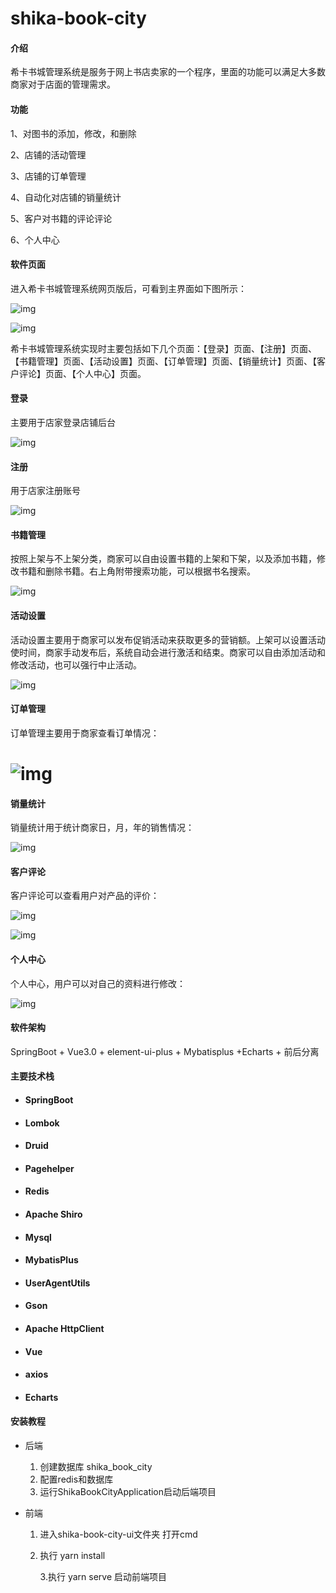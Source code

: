 # shika-book-city

#### 介绍

希卡书城管理系统是服务于网上书店卖家的一个程序，里面的功能可以满足大多数商家对于店面的管理需求。

#### 功能

1、对图书的添加，修改，和删除  

2、店铺的活动管理  

3、店铺的订单管理  

4、自动化对店铺的销量统计  

5、客户对书籍的评论评论  

6、个人中心  

#### 软件页面

   进入希卡书城管理系统网页版后，可看到主界面如下图所示：

![img](file:///C:/Users/machi/AppData/Local/Temp/msohtmlclip1/01/clip_image002.gif)

![img](file:///C:/Users/machi/AppData/Local/Temp/msohtmlclip1/01/clip_image004.gif)

希卡书城管理系统实现时主要包括如下几个页面：【登录】页面、【注册】页面、【书籍管理】页面、【活动设置】页面、【订单管理】页面、【销量统计】页面、【客户评论】页面、【个人中心】页面。

#### 登录

主要用于店家登录店铺后台

   ![img](file:///C:/Users/machi/AppData/Local/Temp/msohtmlclip1/01/clip_image006.gif)

#### 注册

用于店家注册账号

![img](file:///C:/Users/machi/AppData/Local/Temp/msohtmlclip1/01/clip_image008.gif)

#### 书籍管理

按照上架与不上架分类，商家可以自由设置书籍的上架和下架，以及添加书籍，修改书籍和删除书籍。右上角附带搜索功能，可以根据书名搜索。

![img](file:///C:/Users/machi/AppData/Local/Temp/msohtmlclip1/01/clip_image010.gif)

  

####  活动设置

活动设置主要用于商家可以发布促销活动来获取更多的营销额。上架可以设置活动使时间，商家手动发布后，系统自动会进行激活和结束。商家可以自由添加活动和修改活动，也可以强行中止活动。

![img](file:///C:/Users/machi/AppData/Local/Temp/msohtmlclip1/01/clip_image012.gif)



####  订单管理

订单管理主要用于商家查看订单情况：

 

# ![img](file:///C:/Users/machi/AppData/Local/Temp/msohtmlclip1/01/clip_image014.gif)

#### 销量统计

销量统计用于统计商家日，月，年的销售情况：

![img](file:///C:/Users/machi/AppData/Local/Temp/msohtmlclip1/01/clip_image016.gif)

 

#### 客户评论

客户评论可以查看用户对产品的评价：

![img](file:///C:/Users/machi/AppData/Local/Temp/msohtmlclip1/01/clip_image018.gif)

![img](file:///C:/Users/machi/AppData/Local/Temp/msohtmlclip1/01/clip_image020.gif)

 

#### 个人中心

个人中心，用户可以对自己的资料进行修改：

![img](file:///C:/Users/machi/AppData/Local/Temp/msohtmlclip1/01/clip_image022.gif)

 

#### 软件架构

SpringBoot + Vue3.0 + element-ui-plus + Mybatisplus +Echarts + 前后分离



#### 主要技术栈

- #### SpringBoot

- #### Lombok

- #### Druid

- #### Pagehelper

- #### Redis

- #### Apache Shiro

- #### Mysql

- #### MybatisPlus

- #### UserAgentUtils

- #### Gson

- #### Apache HttpClient

- #### Vue

- #### axios

- #### Echarts

#### 安装教程

- 后端

  1. 创建数据库 shika_book_city
  2. 配置redis和数据库
  3. 运行ShikaBookCityApplication启动后端项目

- 前端

  1. 进入shika-book-city-ui文件夹 打开cmd 
  2. 执行 yarn install

     3.执行 yarn serve 启动前端项目
